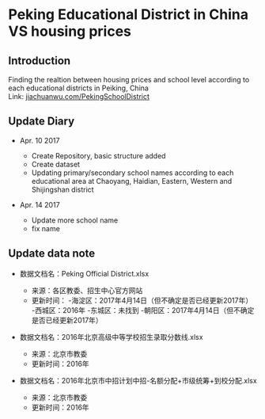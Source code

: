 # Peking Educational District in China VS housing prices

## Introduction
Finding the realtion between housing prices and school level according to each educational districts in Peiking, China <br />
Link: [jiachuanwu.com/PekingSchoolDistrict](https://jiachuanwu.com/PekingSchoolDistrict)

## Update Diary
- Apr. 10 2017
	- Create Repository, basic structure added
	- Create dataset
	- Updating primary/secondary school names according to each educational area at Chaoyang, Haidian, Eastern, Western and Shijingshan district

- Apr. 14 2017
	- Update more school name
	- fix name

## Update data note
- 数据文档名：Peking Official District.xlsx
	- 来源：各区教委、招生中心官方网站
	- 更新时间：
		-海淀区：2017年4月14日（但不确定是否已经更新2017年）
		-西城区：2016年
		-东城区：未找到
		-朝阳区：2017年4月14日（但不确定是否已经更新2017年）

- 数据文档名：2016年北京高级中等学校招生录取分数线.xlsx
	- 来源：北京市教委
	- 更新时间：2016年

- 数据文档名：2016年北京市中招计划中招-名额分配+市级统筹+到校分配.xlsx
	- 来源：北京市教委
	- 更新时间：2016年


